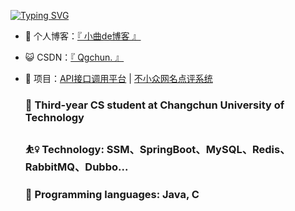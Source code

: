 
[![Typing SVG](https://readme-typing-svg.herokuapp.com?pause=500&lines=Hi+there+%F0%9F%91%8B;I'm+Qgchun)](https://git.io/typing-svg)

- 🌱 个人博客：<a href="http://www.qgchun.icu/" target="_blank">『 小曲de博客 』</a>
- 😺 CSDN：<a href="https://blog.csdn.net/weixin_54040016" target="_blank">『 Qgchun. 』</a>
- 💬 项目：<a href="https://github.com/Qgchun/-Qgchunapi" target="_blank">API接口调用平台</a> | <a href="https://github.com/Qgchun/ElegantNiche-Review-System" target="_blank">不小众网名点评系统</a> 

  ### 🏫 Third-year CS student at Changchun University of Technology
  ### ⛹️‍♀️ Technology: SSM、SpringBoot、MySQL、Redis、RabbitMQ、Dubbo...
  ### 🔮 Programming languages: Java, C


